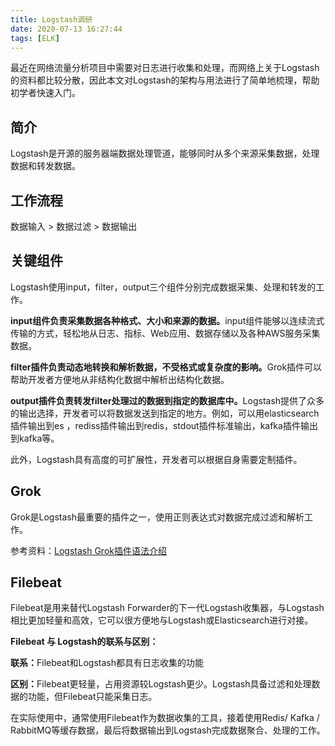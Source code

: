 ```yaml
---
title: Logstash调研
date: 2020-07-13 16:27:44
tags: [ELK]
---
```


最近在网络流量分析项目中需要对日志进行收集和处理，而网络上关于Logstash的资料都比较分散，因此本文对Logstash的架构与用法进行了简单地梳理，帮助初学者快速入门。

<!-- more -->


## 简介

Logstash是开源的服务器端数据处理管道，能够同时从多个来源采集数据，处理数据和转发数据。

## 工作流程

数据输入 > 数据过滤 > 数据输出

## 关键组件

Logstash使用input，filter，output三个组件分别完成数据采集、处理和转发的工作。

<b>input组件负责采集数据各种格式、大小和来源的数据。</b>input组件能够以连续流式传输的方式，轻松地从日志、指标、Web应用、数据存储以及各种AWS服务采集数据。

<b>filter插件负责动态地转换和解析数据，不受格式或复杂度的影响。</b>Grok插件可以帮助开发者方便地从非结构化数据中解析出结构化数据。

<b>output插件负责转发filter处理过的数据到指定的数据库中。</b>Logstash提供了众多的输出选择，开发者可以将数据发送到指定的地方。例如，可以用elasticsearch插件输出到es ，rediss插件输出到redis，stdout插件标准输出，kafka插件输出到kafka等。

此外，Logstash具有高度的可扩展性，开发者可以根据自身需要定制插件。

## Grok

Grok是Logstash最重要的插件之一，使用正则表达式对数据完成过滤和解析工作。

参考资料：[Logstash Grok插件语法介绍 ](https://blog.csdn.net/qq_34021712/article/details/79746413)

## Filebeat

Filebeat是用来替代Logstash Forwarder的下一代Logstash收集器，与Logstash相比更加轻量和高效，它可以很方便地与Logstash或Elasticsearch进行对接。

<b>Filebeat 与 Logstash的联系与区别：</b>

<b>联系：</b>Filebeat和Logstash都具有日志收集的功能

<b>区别：</b>Filebeat更轻量，占用资源较Logstash更少。Logstash具备过滤和处理数据的功能，但Filebeat只能采集日志。

在实际使用中，通常使用Filebeat作为数据收集的工具，接着使用Redis/ Kafka / RabbitMQ等缓存数据，最后将数据输出到Logstash完成数据聚合、处理的工作。

